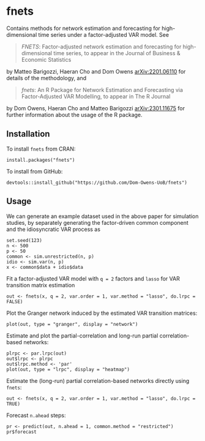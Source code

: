 # fnets

Contains methods for network estimation and forecasting for high-dimensional time series under a factor-adjusted VAR model. See 

> _FNETS_: Factor-adjusted network estimation and forecasting for high-dimensional time series, to appear in the Journal of Business & Economic Statistics

by Matteo Barigozzi, Haeran Cho and Dom Owens [arXiv:2201.06110](https://arxiv.org/abs/2201.06110) for details of the methodology, and

> _fnets_: An R Package for Network Estimation and Forecasting via Factor-Adjusted VAR Modelling, to appear in The R Journal

by Dom Owens, Haeran Cho and Matteo Barigozzi [arXiv:2301.11675](https://arxiv.org/abs/2301.11675) for further information about the usage of the R package.

## Installation

To install `fnets` from CRAN:

```
install.packages("fnets")
```


To install from GitHub:

```
devtools::install_github("https://github.com/Dom-Owens-UoB/fnets")
```

## Usage

We can generate an example dataset used in the above paper for simulation studies, by separately generating the factor-driven common component and the idiosyncratic VAR process as
```
set.seed(123)
n <- 500
p <- 50
common <- sim.unrestricted(n, p)
idio <- sim.var(n, p)
x <- common$data + idio$data
```

Fit a factor-adjusted VAR model with `q = 2` factors and `lasso` for VAR transition matrix estimation
```
out <- fnets(x, q = 2, var.order = 1, var.method = "lasso", do.lrpc = FALSE)
```

Plot the Granger network induced by the estimated VAR transition matrices:
```
plot(out, type = "granger", display = "network")
```

Estimate and plot the partial-correlation and long-run partial correlation-based networks:
```
plrpc <- par.lrpc(out)
out$lrpc <- plrpc
out$lrpc.method <- 'par'
plot(out, type = "lrpc", display = "heatmap")
```

Estimate the (long-run) partial correlation-based networks directly using `fnets`:
```
out <- fnets(x, q = 2, var.order = 1, var.method = "lasso", do.lrpc = TRUE)
```

Forecast `n.ahead` steps:
```
pr <- predict(out, n.ahead = 1, common.method = "restricted")
pr$forecast
```






